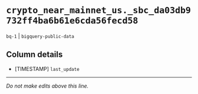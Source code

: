 # `crypto_near_mainnet_us._sbc_da03db9732ff4ba6b61e6cda56fecd58`
`bq-1` | `bigquery-public-data`

## Column details
* [TIMESTAMP] `last_update`

-------------------------------------------------------------------------------
*Do not make edits above this line.*
